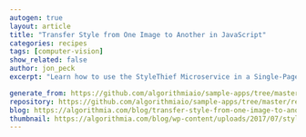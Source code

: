```yaml
---
autogen: true
layout: article
title: "Transfer Style from One Image to Another in JavaScript"
categories: recipes
tags: [computer-vision]
show_related: false
author: jon_peck
excerpt: "Learn how to use the StyleThief Microservice in a Single-Page Website"

generate_from: https://github.com/algorithmiaio/sample-apps/tree/master/recipes/style-thief/README.md
repository: https://github.com/algorithmiaio/sample-apps/tree/master/recipes/style-thief
blog: https://algorithmia.com/blog/transfer-style-from-one-image-to-another-javascript
thumbnail: https://algorithmia.com/blog/wp-content/uploads/2017/07/style_thief_website.png
---
```

